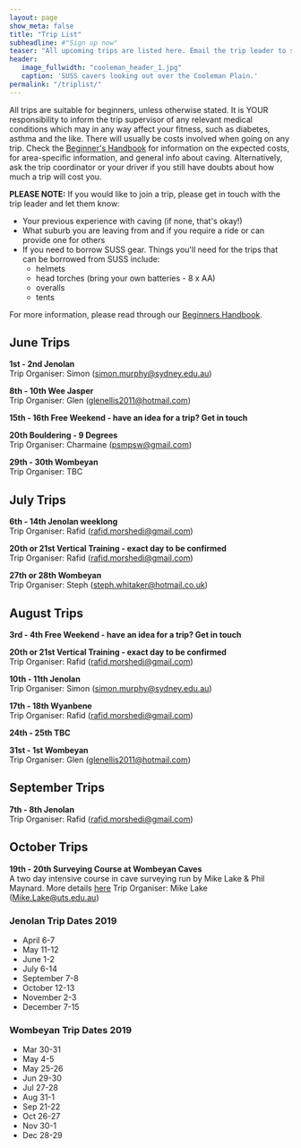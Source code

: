 ```yaml
---
layout: page
show_meta: false
title: "Trip List"
subheadline: #"Sign up now"
teaser: "All upcoming trips are listed here. Email the trip leader to sign up."
header:
   image_fullwidth: "cooleman_header_1.jpg"
   caption: 'SUSS cavers looking out over the Cooleman Plain.'
permalink: "/triplist/"
---
```


<!-- To Do convert this to auto genarage from a yaml file -->

All trips are suitable for beginners, unless otherwise stated.  It is YOUR responsibility to inform the trip supervisor of any relevant medical
conditions which may in any way affect your fitness, such as diabetes,
asthma and the like. There will usually be costs involved when going on any trip. Check the <a href="/assets/handbook.pdf">Beginner's Handbook</a>
for information on the expected costs, for area-specific information, and general info about caving. Alternatively, ask the trip coordinator or your driver
if you still have doubts about how much a trip will cost you.

**PLEASE NOTE:**
If you would like to join a trip, please get in touch with the trip leader and let them know:

-   Your previous experience with caving (if none, that's okay!)
-   What suburb you are leaving from and if you require a ride or can provide one for others
-   If you need to borrow SUSS gear. Things you'll need for the trips that can be borrowed from SUSS include:
    -   helmets
    -   head torches (bring your own batteries - 8 x AA)
    -   overalls
    -   tents

For more information, please read through our [Beginners Handbook](/assets/handbook.pdf).

## June Trips

**1st - 2nd Jenolan**  
Trip Organiser: Simon (simon.murphy@sydney.edu.au)

**8th - 10th Wee Jasper**  
Trip Organiser: Glen (glenellis2011@hotmail.com)

**15th - 16th Free Weekend - have an idea for a trip? Get in touch**  

**20th Bouldering - 9 Degrees**  
Trip Organiser: Charmaine (psmpsw@gmail.com)

**29th - 30th Wombeyan**  
Trip Organiser: TBC

## July Trips

**6th - 14th Jenolan weeklong**  
Trip Organiser: Rafid (rafid.morshedi@gmail.com)

**20th or 21st Vertical Training - exact day to be confirmed**  
Trip Organiser: Rafid (rafid.morshedi@gmail.com)

**27th or 28th Wombeyan**  
Trip Organiser: Steph (steph.whitaker@hotmail.co.uk)

## August Trips

**3rd - 4th Free Weekend - have an idea for a trip? Get in touch**  

**20th or 21st Vertical Training - exact day to be confirmed**  
Trip Organiser: Rafid (rafid.morshedi@gmail.com)

**10th - 11th Jenolan**  
Trip Organiser: Simon (simon.murphy@sydney.edu.au)

**17th - 18th Wyanbene**  
Trip Organiser: Rafid (rafid.morshedi@gmail.com)

**24th - 25th TBC**  

**31st - 1st Wombeyan**  
Trip Organiser: Glen (glenellis2011@hotmail.com)

## September Trips

**7th - 8th Jenolan**  
Trip Organiser: Rafid (rafid.morshedi@gmail.com)

## October Trips

**19th - 20th Surveying Course at Wombeyan Caves**  
A two day intensive course in cave surveying run by Mike Lake & Phil Maynard. More details [here](https://bitbucket.org/speleolinux/cave_survey_course/wiki/Home)
Trip Organiser: Mike Lake (Mike.Lake@uts.edu.au)

### Jenolan Trip Dates 2019

-   April 6-7
-   May 11-12
-   June 1-2
-   July 6-14
-   September 7-8
-   October 12-13
-   November 2-3
-   December 7-15

### Wombeyan Trip Dates 2019

-   Mar 30-31
-   May 4-5
-   May 25-26
-   Jun 29-30
-   Jul 27-28
-   Aug 31-1
-   Sep 21-22
-   Oct 26-27
-   Nov 30-1
-   Dec 28-29
